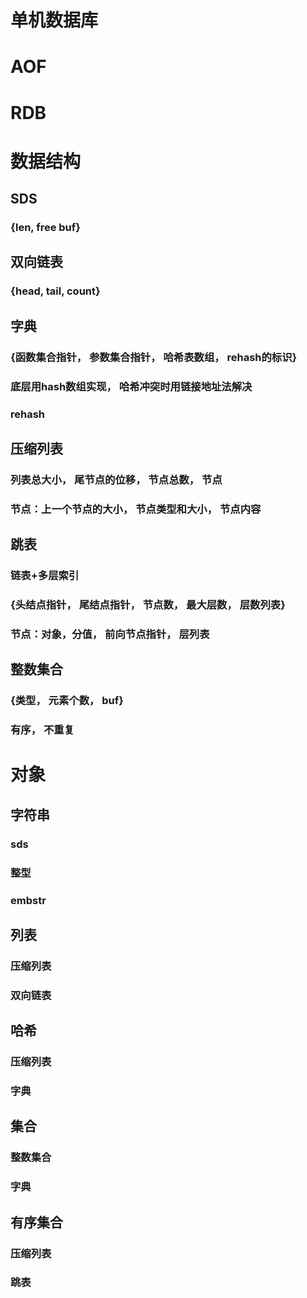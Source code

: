 # 单机数据库

# AOF

# RDB

# 数据结构

## SDS

### {len, free buf}

## 双向链表

### {head, tail, count}

## 字典

### {函数集合指针， 参数集合指针， 哈希表数组， rehash的标识}

### 底层用hash数组实现， 哈希冲突时用链接地址法解决

### rehash

## 压缩列表

### 列表总大小， 尾节点的位移， 节点总数， 节点

### 节点：上一个节点的大小， 节点类型和大小， 节点内容

## 跳表

### 链表+多层索引

### {头结点指针， 尾结点指针， 节点数， 最大层数， 层数列表}

### 节点：对象，分值， 前向节点指针， 层列表

## 整数集合

### {类型， 元素个数， buf}

### 有序， 不重复

# 对象

## 字符串

### sds

### 整型

### embstr

## 列表

### 压缩列表

### 双向链表

## 哈希

### 压缩列表

### 字典

## 集合

### 整数集合

### 字典

## 有序集合

### 压缩列表

### 跳表